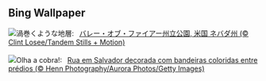 ## Bing Wallpaper
![](https://www.bing.com/th?id=OHR.FireWave_JA-JP3002445647_UHD.jpg&w=1000)渦巻くような地層:&nbsp;&ensp;[バレー・オブ・ファイアー州立公園, 米国 ネバダ州 (© Clint Losee/Tandem Stills + Motion)](https://www.bing.com/th?id=OHR.FireWave_JA-JP3002445647_UHD.jpg)
<br><br/>
![](https://www.bing.com/th?id=OHR.FestasJuninas_PT-BR2004376750_UHD.jpg&w=1000)Olha a cobra!:&nbsp;&ensp;[Rua em Salvador decorada com bandeiras coloridas entre prédios (© Henn Photography/Aurora Photos/Getty Images)](https://www.bing.com/th?id=OHR.FestasJuninas_PT-BR2004376750_UHD.jpg)
<br><br/>
